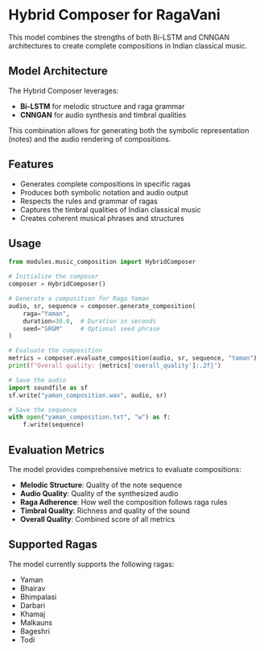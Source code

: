 # Hybrid Composer for RagaVani

This model combines the strengths of both Bi-LSTM and CNNGAN architectures to create complete compositions in Indian classical music.

## Model Architecture

The Hybrid Composer leverages:
- **Bi-LSTM** for melodic structure and raga grammar
- **CNNGAN** for audio synthesis and timbral qualities

This combination allows for generating both the symbolic representation (notes) and the audio rendering of compositions.

## Features

- Generates complete compositions in specific ragas
- Produces both symbolic notation and audio output
- Respects the rules and grammar of ragas
- Captures the timbral qualities of Indian classical music
- Creates coherent musical phrases and structures

## Usage

```python
from modules.music_composition import HybridComposer

# Initialize the composer
composer = HybridComposer()

# Generate a composition for Raga Yaman
audio, sr, sequence = composer.generate_composition(
    raga="Yaman",
    duration=30.0,  # Duration in seconds
    seed="SRGM"     # Optional seed phrase
)

# Evaluate the composition
metrics = composer.evaluate_composition(audio, sr, sequence, "Yaman")
print(f"Overall quality: {metrics['overall_quality']:.2f}")

# Save the audio
import soundfile as sf
sf.write("yaman_composition.wav", audio, sr)

# Save the sequence
with open("yaman_composition.txt", "w") as f:
    f.write(sequence)
```

## Evaluation Metrics

The model provides comprehensive metrics to evaluate compositions:

- **Melodic Structure**: Quality of the note sequence
- **Audio Quality**: Quality of the synthesized audio
- **Raga Adherence**: How well the composition follows raga rules
- **Timbral Quality**: Richness and quality of the sound
- **Overall Quality**: Combined score of all metrics

## Supported Ragas

The model currently supports the following ragas:
- Yaman
- Bhairav
- Bhimpalasi
- Darbari
- Khamaj
- Malkauns
- Bageshri
- Todi